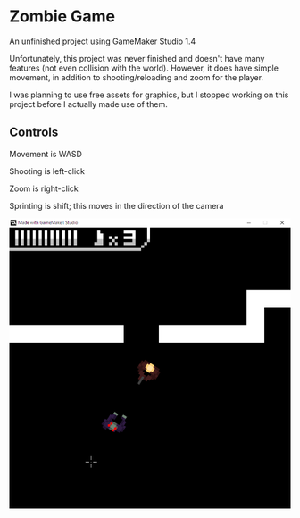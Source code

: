 # Zombie Game
An unfinished project using GameMaker Studio 1.4

Unfortunately, this project was never finished and doesn't have many features (not even collision with the world).
However, it does have simple movement, in addition to shooting/reloading and zoom for the player.

I was planning to use free assets for graphics, but I stopped working on this project before I actually made use of them.

## Controls
Movement is WASD

Shooting is left-click

Zoom is right-click

Sprinting is shift; this moves in the direction of the camera

![demo pic](zombie-demo.png)
